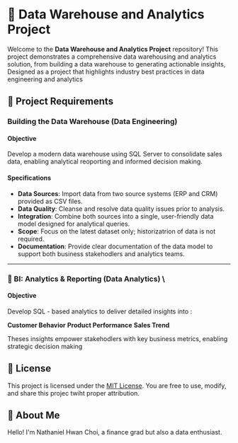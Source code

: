 # :floppy_disk: Data Warehouse and Analytics Project 

Welcome to the **Data Warehouse and Analytics Project** repository!
This project demonstrates a comprehensive data warehousing and analytics solution, from building a data warehouse to generating actionable insights, Designed as a project that highlights industry best practices in data engineering and analytics

## :memo: Project Requirements 

### Building the Data Warehouse (Data Engineering) 

#### Objective
Develop a modern data warehouse using SQL Server to consolidate sales data, enabling analytical reoporting and informed decision making. 

#### Specifications
- **Data Sources**: Import data from two source systems (ERP and CRM) provided as CSV files.
- **Data Quality**: Cleanse and resolve data quality issues prior to analysis.
- **Integration**: Combine both sources into a single, user-friendly data model designed for analytical queries.
- **Scope**: Focus on the latest dataset only; historizatrion of data is not required.
- **Documentation**: Provide clear documentation of the data model to support both business stakehodlers and analytics teams.

----

### :dart: BI: Analytics & Reporting (Data Analytics) \

#### Objective
Develop SQL - based analytics to deliver detailed insights into : 

  **Customer Behavior**
  **Product Performance**
  **Sales Trend**

Theses insights empower stakehodlers with key business metrics, enabling strategic decision making

## :construction: License

This project is licensed under the [MIT License](LICENSE). You are free to use, modify, and share this projec twiht proper attribution. 

## :gift: About Me
Hello! I'm Nathaniel Hwan Choi, a finance grad but also a data enthusiast. 
